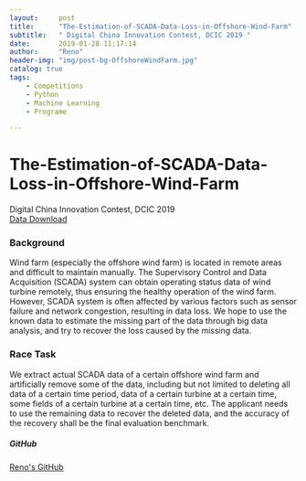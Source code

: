 ```yaml
---
layout:     post
title:      "The-Estimation-of-SCADA-Data-Loss-in-Offshore-Wind-Farm"
subtitle:   " Digital China Innovation Contest, DCIC 2019 "
date:       2019-01-28 11:17:14
author:     "Reno"
header-img: "img/post-bg-OffshoreWindFarm.jpg"
catalog: true
tags:
    - Competitions
    - Python
    - Machine Learning
    - Programe

---
```


# The-Estimation-of-SCADA-Data-Loss-in-Offshore-Wind-Farm
Digital China Innovation Contest, DCIC 2019  
[Data Download](https://www.datafountain.cn/competitions/333/details/data-evaluation)

### Background
Wind farm (especially the offshore wind farm) is located in remote areas and difficult to maintain manually. The Supervisory Control and Data Acquisition (SCADA) system can obtain operating status data of wind turbine remotely, thus ensuring the healthy operation of the wind farm. However, SCADA system is often affected by various factors such as sensor failure and network congestion, resulting in data loss. We hope to use the known data to estimate the missing part of the data through big data analysis, and try to recover the loss caused by the missing data.

### Race Task
We extract actual SCADA data of a certain offshore wind farm and artificially remove some of the data, including but not limited to deleting all data of a certain time period, data of a certain turbine at a certain time, some fields of a certain turbine at a certain time, etc. The applicant needs to use the remaining data to recover the deleted data, and the accuracy of the recovery shall be the final evaluation benchmark.



##### GitHub

[Reno's GitHub](https://github.com/LSKLee1/The-Estimation-of-SCADA-Data-Loss-in-Offshore-Wind-Farm)



